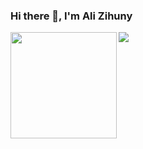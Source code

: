 ### Hi there 👋, I'm Ali Zihuny

<div>
  <img height="170" align="left" src="https://github-readme-stats.vercel.app/api?username=xihuny&count_private=true&include_all_commits=true" />
  <img src="https://github-readme-stats.vercel.app/api/top-langs/?username=xihuny&layout=compact" />
</div>

<!--
**Xihuny/xihuny** is a ✨ _special_ ✨ repository because its `README.md` (this file) appears on your GitHub profile.

Here are some ideas to get you started:

- 🔭 I’m currently working on ...
- 🌱 I’m currently learning ...
- 👯 I’m looking to collaborate on ...
- 🤔 I’m looking for help with ...
- 💬 Ask me about ...
- 📫 How to reach me: ...
- 😄 Pronouns: ...
- ⚡ Fun fact: ...
-->
